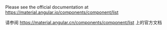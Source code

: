 Please see the official documentation at <https://material.angular.io/components/component/list>

请参阅 <https://material.angular.cn/components/component/list> 上的官方文档